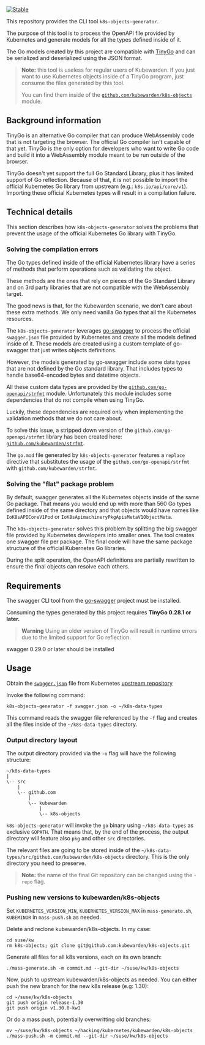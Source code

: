 [![Stable](https://img.shields.io/badge/status-stable-brightgreen?style=for-the-badge)](https://github.com/kubewarden/community/blob/main/REPOSITORIES.md#stable)

This repository provides the CLI tool `k8s-objects-generator`.

The purpose of this tool is to process the OpenAPI file provided by Kubernetes
and generate models for all the types defined inside of it.

The Go models created by this project are compatible with
[TinyGo](https://tinygo.org/)
and can be serialized and deserialized using the JSON format.

> **Note:** this tool is useless for regular users of Kubewarden. If you just
> want to use Kubernetes objects inside of a TinyGo program, just consume
> the files generated by this tool.
>
> You can find them inside of the
> [`github.com/kubewarden/k8s-objects`](https://github.com/kubewarden/k8s-objects)
> module.

## Background information

TinyGo is an alternative Go compiler that can produce WebAssembly code that is
not targeting the browser. The official Go compiler isn't capable of that yet.
TinyGo is the only option for developers who want to write Go code and
build it into a WebAssembly module meant to be run outside of the browser.

TinyGo doesn't yet support the full Go Standard Library, plus it has limited
support of Go reflection.
Because of that, it is not possible to import the official Kubernetes Go library
from upstream (e.g.: `k8s.io/api/core/v1`).
Importing these official Kubernetes types will result in a compilation failure.

## Technical details

This section describes how `k8s-objects-generator` solves the problems
that prevent the usage of the official Kubernetes Go library with TinyGo.

### Solving the compilation errors

The Go types defined inside of the official Kubernetes library have a series of
methods that perform operations such as validating the object.

These methods are the ones that rely on pieces of the Go Standard Library and on
3rd party libraries that are not compatible with the WebAssembly target.

The good news is that, for the Kubewarden scenario, we don't care about these
extra methods. We only need vanilla Go types that all the Kubernetes resources.

The `k8s-objects-generator` leverages [go-swagger](https://goswagger.io/) to
process the official `swagger.json` file provided by Kubernetes and create
all the models defined inside of it.
These models are created using a custom template of go-swagger that just
writes objects definitions.

However, the models generated by go-swagger include some data types that are not
defined by the Go standard library. That includes types to handle base64-encoded
bytes and datetime objects.

All these custom data types are provided by the [`github.com/go-openapi/strfmt`](https://github.com/go-openapi/strfmt)
module.
Unfortunately this module includes some dependencies that do not compile when
using TinyGo.

Luckily, these dependencies are required only when implementing the validation
methods that we do not care about.

To solve this issue, a stripped down version of the `github.com/go-openapi/strfmt` library
has been created here:
[`github.com/kubewarden/strfmt`](https://github.com/kubewarden/strfmt).

The `go.mod` file generated by `k8s-objects-generator` features a `replace`
directive that substitutes the usage of the `github.com/go-openapi/strfmt`
with `github.com/kubewarden/strfmt`.

### Solving the "flat" package problem

By default, swagger generates all the Kubernetes objects inside of the same
Go package.
That means you would end up with more than 560 Go types defined inside of the same
directory and that objects would have names like `IoK8sAPICoreV1Pod` or
`IoK8sApimachineryPkgApisMetaV1ObjectMeta`.

The `k8s-objects-generator` solves this problem by splitting the big swagger file
provided by Kubernetes developers into smaller ones.
The tool creates one swagger file per package. The final code will have the same
package structure of the official Kubernetes Go libraries.

During the split operation, the OpenAPI definitions are partially rewritten
to ensure the final objects can resolve each others.

## Requirements

The swagger CLI tool from the [go-swagger](https://goswagger.io/install.html) project
must be installed.

Consuming the types generated by this project requires **TinyGo 0.28.1 or later.**

> **Warning**
> Using an older version of TinyGo will result in runtime errors due to the limited support for Go reflection.

swagger 0.29.0 or later should be installed

## Usage

Obtain the
[`swagger.json`](https://github.com/kubernetes/kubernetes/blob/release-1.24/api/openapi-spec/swagger.json)
file from Kubernetes [upstream repository](https://github.com/kubernetes/kubernetes/tree/release-1.24/api/openapi-spec)

Invoke the following command:

```console
k8s-objects-generator -f swagger.json -o ~/k8s-data-types
```

This command reads the swagger file referenced by the `-f` flag and creates all
the files inside of the `~/k8s-data-types` directory.

### Output directory layout

The output directory provided via the `-o` flag will have
the following structure:

```
~/k8s-data-types
|
\-- src
    |
    \-- github.com
        |
        \-- kubewarden
            |
            \-- k8s-objects
```

`k8s-objects-generator` will invoke the `go` binary using `~/k8s-data-types` as exclusive `GOPATH`.
That means that, by the end of the process, the output directory will feature also `pkg` and other `src`
directories.

The relevant files are going to be stored inside of the
`~/k8s-data-types/src/github.com/kubewarden/k8s-objects`
directory. This is the only directory you need to preserve.

> **Note:** the name of the final Git repository can be changed using the `-repo`
> flag.

### Pushing new versions to kubewarden/k8s-objects

Set `KUBERNETES_VERSION_MIN`, `KUBERNETES_VERSION_MAX` in `mass-generate.sh`,
`KUBEMINOR` in `mass-push.sh` as needed.

Delete and reclone kubewarden/k8s-objects. In my case:

```console
cd suse/kw
rm k8s-objects; git clone git@github.com:kubewarden/k8s-objects.git
```

Generate all files for all k8s versions, each on its own branch:

```console
./mass-generate.sh -m commit.md --git-dir ~/suse/kw/k8s-objects
```

Now, push to upstream kubewarden/k8s-objects as needed. You can either
push the new branch for the new k8s release (e.g: 1.30):

```console
cd ~/suse/kw/k8s-objects
git push origin release-1.30
git push origin v1.30.0-kw1
```

Or do a mass push, potentially overwritting old branches:

```console
mv ~/suse/kw/k8s-objects ~/hacking/kubernetes/kubewarden/k8s-objects
./mass-push.sh -m commit.md --git-dir ~/suse/kw/k8s-objects
```

